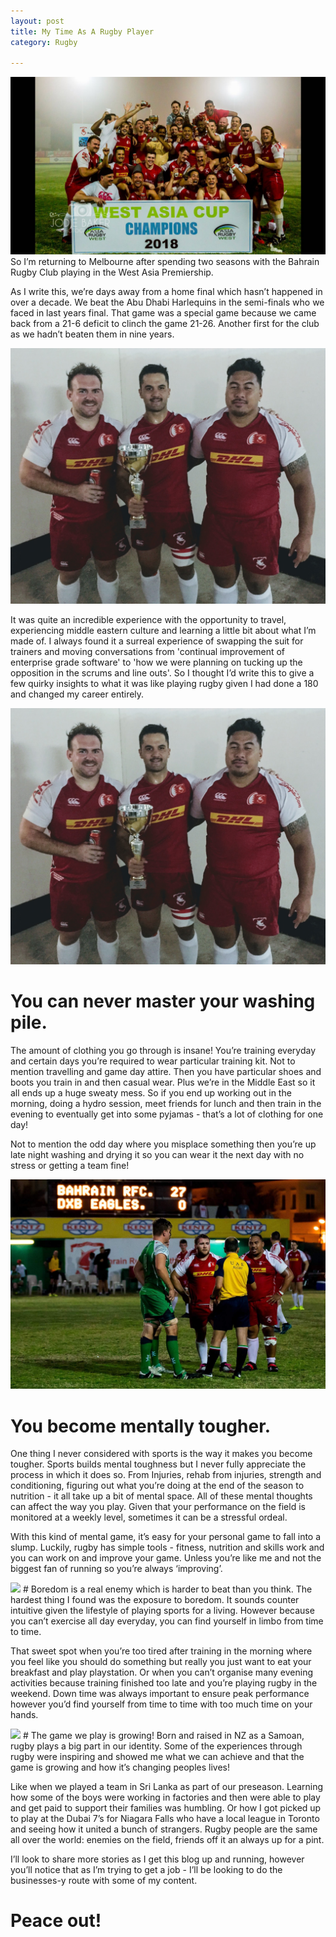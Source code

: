 ```yaml
---
layout: post
title: My Time As A Rugby Player
category: Rugby
  
---
```


![Championship](/images/rugby4.jpg)
So I’m returning to Melbourne after spending two seasons with the Bahrain Rugby Club playing in the West Asia Premiership.

As I write this, we’re days away from a home final which hasn’t happened in over a decade. We beat the Abu Dhabi Harlequins in the semi-finals who we faced in last years final. That game was a special game because we came back from a 21-6 deficit to clinch the game 21-26. Another first for the club as we hadn’t beaten them in nine years.

![Me and the boys](/images/rugby2.jpg)

It was quite an incredible experience with the opportunity to travel, experiencing middle eastern culture and learning a little bit about what I’m made of. I always found it a surreal experience of swapping the suit for trainers and moving conversations from 'continual improvement of enterprise grade software' to 'how we were planning on tucking up the opposition in the scrums and line outs'. So I thought I’d write this to give a few quirky insights to what it was like playing rugby given I had done a 180 and changed my career entirely.

![Dads](/images/rugby2.jpg)
# You can never master your washing pile.
The amount of clothing you go through is insane! You’re training everyday and certain days you’re required to wear particular training kit. Not to mention travelling and game day attire. Then you have particular shoes and boots you train in and then casual wear. Plus we’re in the Middle East so  it all ends up a huge sweaty mess. So if you end up working out in the morning, doing a hydro session, meet friends for lunch and then train in the evening to eventually get into some pyjamas - that’s a lot of clothing for one day!

Not to mention the odd day where you misplace something then you’re up late night washing and drying it so you can wear it the next day with no stress or getting a team fine!

![Me and Gibbo](/images/rugby1.jpg)
# You become mentally tougher.
One thing I never considered with sports is the way it makes you become tougher. Sports builds mental toughness but I never fully appreciate the process in which it does so. From Injuries, rehab from injuries, strength and conditioning, figuring out what you’re doing at the end of the season to nutrition - it all take up a bit of mental space. All of these mental thoughts can affect the way you play. Given that your performance on the field is monitored at a weekly level, sometimes it can be a stressful ordeal.

With this kind of mental game, it’s easy for your personal game to fall into a slump. Luckily, rugby has simple tools - fitness, nutrition and skills work and you can work on and improve your game. Unless you’re like me and not the biggest fan of running so you’re always ‘improving’.

<img src="https://scontent.fbah6-1.fna.fbcdn.net/v/t31.0-8/27501123_1611666835583965_1434392799674658539_o.jpg?_nc_cat=0&_nc_eui2=v1%3AAeHJVQykSOtNB0AUS3fOLdaMYQ35fKlndz3xTLu-tiI_QWFpZ_AqS7XjfCBT8LZ_c7PZoBbWHCkoRmAwf0iaMLrboZHrHPLFjoozNeQYNXrBdQ&oh=899d5b8a05ee35109cfae8527c070345&oe=5B3BFF69">
# Boredom is a real enemy which is harder to beat than you think.
The hardest thing I found was the exposure to boredom. It sounds counter intuitive given the lifestyle of playing sports for a living. However because you can’t exercise all day everyday, you can find yourself in limbo from time to time. 

That sweet spot when you’re too tired after training in the morning where you feel like you should do something but really you just want to eat your breakfast and play playstation. Or when you can’t organise many evening activities because training finished too late and you’re playing rugby in the weekend. Down time was always important to ensure peak performance however you’d find yourself from time to time with too much time on your hands.

<img src="https://scontent.fbah6-1.fna.fbcdn.net/v/t1.0-9/24131054_10213049218697056_826846418501579799_n.jpg?_nc_cat=0&_nc_eui2=v1%3AAeH-brCJ4_huFUQ-FxpKEymtD2Le1HR9wfA5k8BpIclPiIwwYx8_hQuOM2S7Qzed1t5_yBRfmGD_qXmphEf_7GwqoyV1g_vxtPVkkEC86lhcXQ&oh=27e418646f3f44fe3aff7eb95684f756&oe=5B403F49">
# The game we play is growing!
Born and raised in NZ as a Samoan, rugby plays a big part in our identity. Some of the experiences through rugby were inspiring and showed me what we can achieve and that the game is growing and how it’s changing peoples lives! 

Like when we played a team in Sri Lanka as part of our preseason. Learning how some of the boys were working in factories and then were able to play and get paid to support their families was humbling. Or how I got picked up to play at the Dubai 7’s for Niagara Falls who have a local league in Toronto and seeing how it united a bunch of strangers. Rugby people are the same all over the world: enemies on the field, friends off it an always up for a pint.

I’ll look to share more stories as I get this blog up and running, however you’ll notice that as I’m trying to get a job - I’ll be looking to do the businesses-y route with some of my content.

# Peace out!
